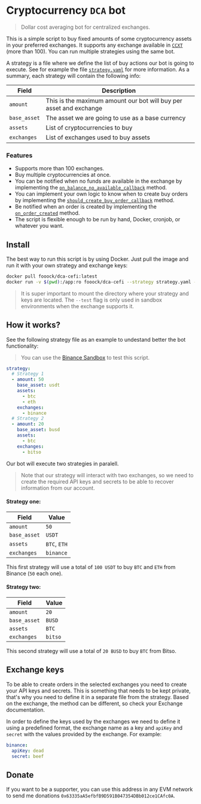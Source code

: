 # Cryptocurrency `DCA` bot

>Dollar cost averaging bot for centralized exchanges.

This is a simple script to buy fixed amounts of some cryptocurrency assets in your preferred
exchanges. It supports any exchange available in [`CCXT`](https://github.com/ccxt/ccxt) (more than 100). 
You can run multiple strategies using the same bot.

A strategy is a file where we define the list of buy actions our bot is going to execute. See for example
the file [`strategy.yaml`](strategy.yaml) for more information. As a summary, each strategy will 
contain the following info:

| Field        	| Description                                                        	|
|--------------	|--------------------------------------------------------------------	|
| `amount`     	| This is the maximum amount our bot will buy per asset and exchange 	|
| `base_asset` 	| The asset we are going to use as a base currency                   	|
| `assets`     	| List of cryptocurrencies to buy                                       |
| `exchanges`  	| List of exchanges used to buy assets                               	|

### Features

* Supports more than 100 exchanges.
* Buy multiple cryptocurrencies at once.
* You can be notified when no funds are available in the exchange by implementing the [`on_balance_no_available_callback`](https://github.com/fooock/dca-cefi/blob/main/dca.py#L249) method.
* You can implement your own logic to know when to create buy orders by implementing the [`should_create_buy_order_callback`](https://github.com/fooock/dca-cefi/blob/main/dca.py#L260) method.
* Be notified when an order is created by implementing the [`on_order_created`](https://github.com/fooock/dca-cefi/blob/main/dca.py#L275)  method.
* The script is flexible enough to be run by hand, Docker, cronjob, or whatever you want.

## Install

The best way to run this script is by using Docker. Just pull the image and run it with 
your own strategy and exchange keys:

```sh
docker pull fooock/dca-cefi:latest
docker run -v $(pwd):/app:ro fooock/dca-cefi --strategy strategy.yaml --keys keys.yaml --test
```

>It is super important to mount the directory where your strategy and keys are located.
>The `--test` flag is only used in sandbox environments when the exchange supports it.

## How it works?

See the following strategy file as an example to undestand better the bot functionality:

>You can use the [Binance Sandbox](https://testnet.binance.vision/) to test this script.

```yaml
strategy:
  # Strategy 1
  - amount: 50
    base_asset: usdt
    assets:
      - btc
      - eth
    exchanges:
      - binance
  # Strategy 2
  - amount: 20
    base_asset: busd
    assets:
      - btc
    exchanges:
      - bitso
```

Our bot will execute two strategies in paralell.

>Note that our strategy will interact with two exchanges, so we need to create the required API keys and
>secrets to be able to recover information from our account.

#### Strategy one:

| Field        	| Value                                                        	|
|--------------	|--------------------------------------------------------------------	|
| `amount`     	| `50` 	|
| `base_asset` 	| `USDT`                   	|
| `assets`     	| `BTC`, `ETH`                                       |
| `exchanges`  	| `binance`                              	|

This first strategy will use a total of `100 USDT` to buy `BTC` and `ETH` from Binance (`50` each one).

#### Strategy two:

| Field        	| Value                                                        	|
|--------------	|--------------------------------------------------------------------	|
| `amount`     	| `20` 	|
| `base_asset` 	| `BUSD`                   	|
| `assets`     	| `BTC`                                       |
| `exchanges`  	| `bitso`                              	|

This second strategy will use a total of `20 BUSD` to buy `BTC` from Bitso. 

## Exchange keys

To be able to create orders in the selected exchanges you need to create your API keys and secrets. This
is something that needs to be kept private, that's why you need to define it in a separate file from the strategy.
Based on the exchange, the method can be different, so check your Exchange documentation.

In order to define the keys used by the exchanges we need to define it using a predefined format, the
exchange name as a key and `apiKey` and `secret` with the values provided by the exchange. For example:

```yaml
binance:
  apiKey: dead
  secret: beef
```

## Donate

If you want to be a supporter, you can use this address in any EVM network to send me donations `0x63335aA5efbfB9D591B047354DBb012ce1CAfc0A`.
